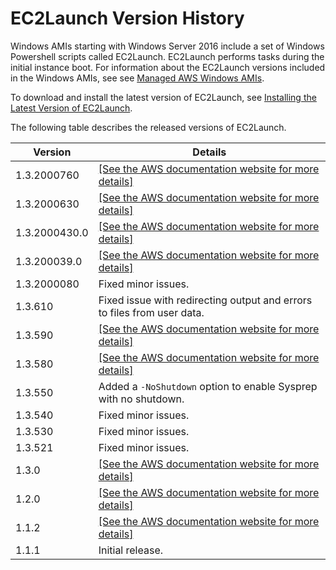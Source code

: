 # EC2Launch Version History<a name="ec2launch-version-details"></a>

Windows AMIs starting with Windows Server 2016 include a set of Windows Powershell scripts called EC2Launch\. EC2Launch performs tasks during the initial instance boot\. For information about the EC2Launch versions included in the Windows AMIs, see see [Managed AWS Windows AMIs](windows-ami-version-history.md)\.

To download and install the latest version of EC2Launch, see [Installing the Latest Version of EC2Launch](ec2launch-download.md)\.

The following table describes the released versions of EC2Launch\.


| Version | Details | 
| --- | --- | 
|  1\.3\.2000760  |  [\[See the AWS documentation website for more details\]](http://docs.aws.amazon.com/AWSEC2/latest/WindowsGuide/ec2launch-version-details.html)  | 
|  1\.3\.2000630  |  [\[See the AWS documentation website for more details\]](http://docs.aws.amazon.com/AWSEC2/latest/WindowsGuide/ec2launch-version-details.html)  | 
|  1\.3\.2000430\.0  |  [\[See the AWS documentation website for more details\]](http://docs.aws.amazon.com/AWSEC2/latest/WindowsGuide/ec2launch-version-details.html)  | 
|  1\.3\.200039\.0  |  [\[See the AWS documentation website for more details\]](http://docs.aws.amazon.com/AWSEC2/latest/WindowsGuide/ec2launch-version-details.html)  | 
|  1\.3\.2000080  |  Fixed minor issues\. | 
|  1\.3\.610  |  Fixed issue with redirecting output and errors to files from user data\.  | 
|  1\.3\.590  |  [\[See the AWS documentation website for more details\]](http://docs.aws.amazon.com/AWSEC2/latest/WindowsGuide/ec2launch-version-details.html)  | 
|  1\.3\.580  |  [\[See the AWS documentation website for more details\]](http://docs.aws.amazon.com/AWSEC2/latest/WindowsGuide/ec2launch-version-details.html)  | 
|  1\.3\.550  |  Added a `-NoShutdown` option to enable Sysprep with no shutdown\.  | 
|  1\.3\.540  |  Fixed minor issues\.  | 
|  1\.3\.530  |  Fixed minor issues\.  | 
|  1\.3\.521  |  Fixed minor issues\.  | 
|  1\.3\.0  |  [\[See the AWS documentation website for more details\]](http://docs.aws.amazon.com/AWSEC2/latest/WindowsGuide/ec2launch-version-details.html)  | 
|  1\.2\.0  |  [\[See the AWS documentation website for more details\]](http://docs.aws.amazon.com/AWSEC2/latest/WindowsGuide/ec2launch-version-details.html)  | 
|  1\.1\.2  |  [\[See the AWS documentation website for more details\]](http://docs.aws.amazon.com/AWSEC2/latest/WindowsGuide/ec2launch-version-details.html)  | 
|  1\.1\.1  |  Initial release\.  | 